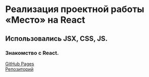 # Реализация проектной работы «Место» на React
## Использовались JSX, CSS, JS.
### Знакомство с React.
[GitHub Pages](https://nikshov.github.io/mesto-react/)  
[Репозиторий](https://github.com/Nikshov/mesto-react.git)
